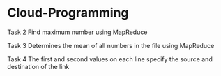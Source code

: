 # Cloud-Programming
Task 2 Find maximum number using MapReduce

Task 3 Determines the mean of all numbers in the file using MapReduce

Task 4 The first and second values on each line specify the source and destination of the link
